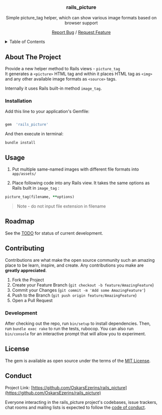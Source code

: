 <!-- [![Contributors][contributors-shield]][contributors-url]
[![Forks][forks-shield]][forks-url]
[![Stargazers][stars-shield]][stars-url]
[![Issues][issues-shield]][issues-url]
[![MIT License][license-shield]][license-url]
[![LinkedIn][linkedin-shield]][linkedin-url] -->

<!-- PROJECT LOGO

<br  />

<p align="center">

<a  href="https://github.com/OskarsEzerins/rails_picture">

<img  src="images/logo.png"  alt="Logo"  width="80"  height="80">

</a>
-->

<h3 align='center'>rails_picture</h3>

<p align='center'>Simple picture_tag helper, which can show various image formats based on browser support </p>
<p align='center'>
  <a href="https://github.com/OskarsEzerins/rails_picture/issues">Report Bug</a>
  /
  <a href="https://github.com/OskarsEzerins/rails_picture/issues">Request Feature</a>
</p>

<!-- TABLE OF CONTENTS -->

<details>

<summary>Table of Contents</summary>

<ol>
  <li><a href="#about-the-project">About The Project</a></li>
  <li>
    <a href="#getting-started">Getting Started</a>
    <ul>
      <li><a href="#installation">Installation</a></li>
    </ul>
  </li>
  <li><a  href="#usage">Usage</a></li>
  <li><a  href="#roadmap">Roadmap</a></li>
  <li><a  href="#contributing">Contributing</a></li>
  <li><a  href="#license">License</a></li>

<!-- <li><a  href="#contact">Contact</a></li>-->
<!-- <li><a  href="#acknowledgements">Acknowledgements</a></li>-->

</ol>

</details>

<!-- ABOUT THE PROJECT -->

## About The Project

Provide a new helper method to Rails views - `picture_tag`
<br  />
It generates a `<picture>` HTML tag and within it places HTML tag as `<img>` and any other available image formats as `<source>` tags.

<!-- TOOD: add image example here of generated HTML -->

Internally it uses Rails built-in method `image_tag`.

### Installation

Add this line to your application's Gemfile:

```ruby

gem  'rails_picture'

```

And then execute in terminal:

```shell
bundle install
```

<!-- USAGE EXAMPLES -->

## Usage

1. Put multiple same-named images with different file formats into `app/assets/`

2. Place following code into any Rails view. It takes the same options as Rails built in `image_tag` :

```ruby
picture_tag(filename, **options)
```

> Note - do not input file extension in filename

<!-- _For more examples, please refer to the [Documentation](https://example.com)_ -->

<!-- ROADMAP -->

## Roadmap

See the [TODO](https://github.com/OskarsEzerins/rails_picture/projects/1) for status of current development.

<!-- CONTRIBUTING -->

## Contributing

Contributions are what make the open source community such an amazing place to be learn, inspire, and create. Any contributions you make are **greatly appreciated**.

1. Fork the Project
2. Create your Feature Branch (`git checkout -b feature/AmazingFeature`)
3. Commit your Changes (`git commit -m 'Add some AmazingFeature'`)
4. Push to the Branch (`git push origin feature/AmazingFeature`)
5. Open a Pull Request

### Development

After checking out the repo, run `bin/setup` to install dependencies. Then, run `bundle exec rake` to run the tests, rubocop. You can also run `bin/console` for an interactive prompt that will allow you to experiment.

 <!-- LICENSE -->

## License

The gem is available as open source under the terms of the [MIT License](https://opensource.org/licenses/MIT).

<!-- CONTACT -->

## Conduct

Project Link: [https://github.com/OskarsEzerins/rails_picture](https://github.com/OskarsEzerins/rails_picture)

Everyone interacting in the rails_picture project's codebases, issue trackers, chat rooms and mailing lists is expected to follow the [code of conduct](https://github.com/[USERNAME]/rails_picture/blob/master/CODE_OF_CONDUCT.md).

<!-- ACKNOWLEDGEMENTS -->

<!-- ## Acknowledgements -->

<!-- MARKDOWN LINKS & IMAGES -->

<!-- https://www.markdownguide.org/basic-syntax/#reference-style-links -->

[contributors-shield]: https://img.shields.io/github/contributors/othneildrew/Best-README-Template.svg?style=for-the-badge
[contributors-url]: https://github.com/OskarsEzerins/rails_picture/graphs/contributors
[forks-shield]: https://img.shields.io/github/forks/othneildrew/Best-README-Template.svg?style=for-the-badge
[forks-url]: https://github.com/OskarsEzerins/rails_picture/network/members
[stars-shield]: https://img.shields.io/github/stars/othneildrew/Best-README-Template.svg?style=for-the-badge
[stars-url]: https://github.com/OskarsEzerins/rails_picture/stargazers
[issues-shield]: https://img.shields.io/github/issues/othneildrew/Best-README-Template.svg?style=for-the-badge
[issues-url]: https://github.com/OskarsEzerins/rails_picture/issues
[license-shield]: https://img.shields.io/github/license/othneildrew/Best-README-Template.svg?style=for-the-badge
[license-url]: https://github.com/OskarsEzerins/rails_picture/blob/master/LICENSE.txt
[linkedin-shield]: https://img.shields.io/badge/-LinkedIn-black.svg?style=for-the-badge&logo=linkedin&colorB=555
[linkedin-url]: https://www.linkedin.com/in/oskars-ezeri%C5%86%C5%A1-9339961a6
